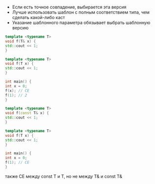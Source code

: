 - Если есть точное совпадение, выбирается эта версия
- Лучше использовать шаблон с полным соответствием типа, чем сделать какой-либо каст
- Указание шаблонного параметра обязывает выбрать шаблонную версию
```c++
template <typename T>
void f(T& x) {
std::cout << 1;
}

template <typename T>
void f(T x) {
std::cout << 1;
}

int main() {
int x = 0;
f(x); // CE
f(1); // 2
}
```

```c++
template <typename T>
void f(const T& x) {
std::cout << 1;
}

template <typename T>
void f(T x) {
std::cout << 1;
}

int main() {
int x = 0;
f(1); // CE
}
```
также CE между const Т и Т, но не между T& и const T&